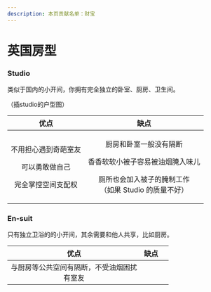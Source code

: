 ```yaml
---
description: 本页贡献名单：财宝
---
```


# 英国房型

### Studio

类似于国内的小开间，你拥有完全独立的卧室、厨房、卫生间。

（插studio的户型图）

|                        优点                       |                                         缺点                                         |
| :---------------------------------------------: | :--------------------------------------------------------------------------------: |
| <p>不用担心遇到奇葩室友</p><p>可以勇敢做自己</p><p>完全掌控空间支配权</p> | <p>厨房和卧室一般没有隔断</p><p>香香软软小被子容易被油烟腌入味儿</p><p>厕所也会加入被子的腌制工作<br>（如果 Studio 的质量不好）</p> |

### En-suit

只有独立卫浴的的小开间，其余需要和他人共享，比如厨房。

<table><thead><tr><th align="center">优点</th><th align="center">缺点</th><th data-hidden></th></tr></thead><tbody><tr><td align="center">与厨房等公共空间有隔断，不受油烟困扰<br>有室友 </td><td align="center"></td><td></td></tr></tbody></table>
